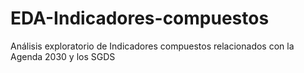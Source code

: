 # EDA-Indicadores-compuestos
Análisis exploratorio de Indicadores compuestos relacionados con la Agenda 2030 y los SGDS
